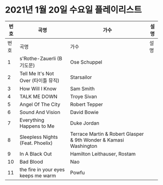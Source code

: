 # 2021년 1월 20일 수요일 플레이리스트

| 번호 | 곡명 | 가수 | 설명 |
|------|------|------|------|
| 번호 | 곡명 | 가수 | 설명 |
| 1 | s'Rothe-Zauerli (B기도문) | Ose Schuppel |  |
| 2 | Tell Me It's Not Over (타이틀 뮤직) | Starsailor |  |
| 3 | How Will I Know | Sam Smith |  |
| 4 | TALK ME DOWN | Troye Sivan |  |
| 5 | Angel Of The City | Robert Tepper |  |
| 6 | Sound And Vision | David Bowie |  |
| 7 | Everything Happens to Me | Duke Jordan |  |
| 8 | Sleepless Nights (Feat. Phoelix) | Terrace Martin & Robert Glasper & 9th Wonder & Kamasi Washington |  |
| 9 | In A Black Out | Hamilton Leithauser, Rostam |  |
| 10 | Bad Blood | Nao |  |
| 11 | the fire in your eyes keeps me warm | Powfu |  |
